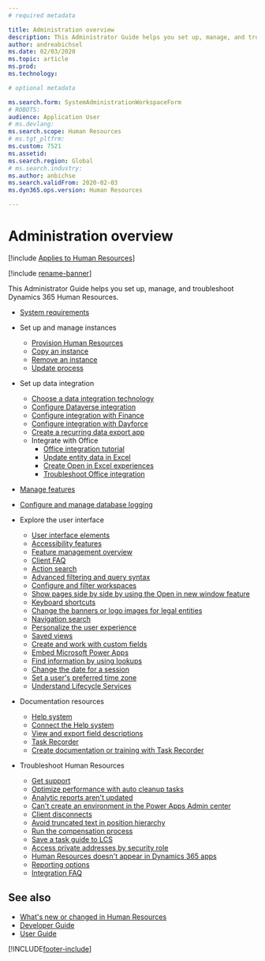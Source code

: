 ```yaml
---
# required metadata

title: Administration overview
description: This Administrator Guide helps you set up, manage, and troubleshoot Dynamics 365 Human Resources.
author: andreabichsel
ms.date: 02/03/2020
ms.topic: article
ms.prod: 
ms.technology: 

# optional metadata

ms.search.form: SystemAdministrationWorkspaceForm
# ROBOTS: 
audience: Application User
# ms.devlang: 
ms.search.scope: Human Resources
# ms.tgt_pltfrm: 
ms.custom: 7521
ms.assetid: 
ms.search.region: Global
# ms.search.industry: 
ms.author: anbichse
ms.search.validFrom: 2020-02-03
ms.dyn365.ops.version: Human Resources

---
```


# Administration overview

[!include [Applies to Human Resources](../includes/applies-to-hr.md)]

[!include [rename-banner](~/includes/cc-data-platform-banner.md)]

This Administrator Guide helps you set up, manage, and troubleshoot Dynamics 365 Human Resources.

- [System requirements](hr-admin-system-requirements.md)

- Set up and manage instances
  - [Provision Human Resources](hr-admin-setup-provision.md)
  - [Copy an instance](hr-admin-setup-copy-instance.md)
  - [Remove an instance](hr-admin-setup-remove-instance.md)
  - [Update process](hr-admin-setup-update-process.md)

- Set up data integration
  - [Choose a data integration technology](hr-admin-integration-choose-technology.md)
  - [Configure Dataverse integration](hr-admin-integration-common-data-service.md)
  - [Configure integration with Finance](hr-admin-integration-finance.md)
  - [Configure integration with Dayforce](hr-admin-integration-dayforce.md)
  - [Create a recurring data export app](hr-admin-integration-recurring-data-export.md)
  - Integrate with Office
    - [Office integration tutorial](../fin-ops-core/dev-itpro/office-integration/office-integration-tutorial.md?toc=%2fdynamics365%2funified-operations%2ftalent%2ftoc.json)
    - [Update entity data in Excel](../fin-ops-core/dev-itpro/office-integration/use-excel-add-in.md?toc=%2fdynamics365%2funified-operations%2ftalent%2ftoc.json)
    - [Create Open in Excel experiences](../fin-ops-core/dev-itpro/office-integration/office-integration-edit-excel.md?toc=%2fdynamics365%2funified-operations%2ftalent%2ftoc.json)
    - [Troubleshoot Office integration](../fin-ops-core/dev-itpro/office-integration/office-integration-troubleshooting.md?toc=%2fdynamics365%2funified-operations%2ftalent%2ftoc.json)

- [Manage features](hr-admin-manage-features.md)

- [Configure and manage database logging](hr-admin-database-logging.md)

- Explore the user interface
  - [User interface elements](../fin-ops-core/fin-ops/get-started/user-interface-elements.md?toc=/dynamics365/human-resources/toc.json)
  - [Accessibility features](../fin-ops-core/fin-ops/get-started/accessibility-features.md?toc=/dynamics365/human-resources/toc.json)
  - [Feature management overview](../fin-ops-core/fin-ops/get-started/feature-management/feature-management-overview.md?toc=/dynamics365/human-resources/toc.json)
  - [Client FAQ](../fin-ops-core/fin-ops/get-started/client-faq.md?toc=/dynamics365/human-resources/toc.json)
  - [Action search](../fin-ops-core/fin-ops/get-started/action-search.md?toc=/dynamics365/human-resources/toc.json)
  - [Advanced filtering and query syntax](../fin-ops-core/fin-ops/get-started/advanced-filtering-query-options.md?toc=/dynamics365/human-resources/toc.json)
  - [Configure and filter workspaces](../fin-ops-core/fin-ops/get-started/configure-filter-workspaces.md?toc=/dynamics365/financehuman-resources/toc.json)
  - [Show pages side by side by using the Open in new window feature](../fin-ops-core/fin-ops/get-started/display-pages-side-by-side.md?toc=/dynamics365/human-resources/toc.json)
  - [Keyboard shortcuts](../fin-ops-core/fin-ops/get-started/shortcut-keys.md?toc=/dynamics365/human-resources/toc.json)
  - [Change the banners or logo images for legal entities](../fin-ops-core/fin-ops/get-started/tasks/change-banner-or-logo.md?toc=/dynamics365/human-resources/toc.json)
  - [Navigation search](../fin-ops-core/fin-ops/get-started/navigation-search.md?toc=/dynamics365/human-resources/toc.json)
  - [Personalize the user experience](../fin-ops-core/fin-ops/get-started/personalize-user-experience.md?toc=/dynamics365/human-resources/toc.json)
  - [Saved views](../fin-ops-core/fin-ops/get-started/saved-views.md?toc=/dynamics365/human-resources/toc.json)
  - [Create and work with custom fields](../fin-ops-core/fin-ops/get-started/user-defined-fields.md?toc=/dynamics365/human-resources/toc.json)
  - [Embed Microsoft Power Apps](../fin-ops-core/fin-ops/get-started/embed-power-apps.md?toc=/dynamics365/human-resources/toc.json)
  - [Find information by using lookups](../fin-ops-core/fin-ops/get-started/use-lookups-to-find-information.md?toc=/dynamics365/human-resources/toc.json)
  - [Change the date for a session](../fin-ops-core/fin-ops/organization-administration/tasks/change-date-session.md?toc=/dynamics365/human-resources/toc.json)
  - [Set a user's preferred time zone](../fin-ops-core/fin-ops/organization-administration/tasks/set-users-preferred-time-zone.md?toc=/dynamics365/human-resources/toc.json)
  - [Understand Lifecycle Services](../fin-ops-core/dev-itpro/lifecycle-services/lcs-works-lcs.md?toc=/dynamics365/human-resources/toc.json)

- Documentation resources
  - [Help system](../fin-ops-core/fin-ops/get-started/help-overview.md?toc=/dynamics365/human-resources/toc.json)
  - [Connect the Help system](../fin-ops-core/fin-ops/get-started/help-connect.md?toc=/dynamics365/human-resources/toc.json)
  - [View and export field descriptions](../fin-ops-core/fin-ops/get-started/view-export-field-descriptions.md?toc=/dynamics365/human-resources/toc.json)
  - [Task Recorder](../fin-ops-core/dev-itpro/user-interface/task-recorder.md?toc=/dynamics365/human-resources/toc.json)
  - [Create documentation or training with Task Recorder](../fin-ops-core/dev-itpro/user-interface/task-recorder-training-docs.md?toc=/dynamics365/human-resources/toc.json)

- Troubleshoot Human Resources
  - [Get support](../fin-ops-core/dev-itpro/lifecycle-services/lcs-support.md)
  - [Optimize performance with auto cleanup tasks](hr-admin-troubleshooting-batch-history.md)
  - [Analytic reports aren't updated](hr-admin-troubleshooting-analytic-reports.md)
  - [Can't create an environment in the Power Apps Admin center](hr-admin-troubleshooting-power-apps.md)
  - [Client disconnects](hr-admin-troubleshooting-disconnect.md)
  - [Avoid truncated text in position hierarchy](hr-admin-troubleshooting-truncate.md)
  - [Run the compensation process](hr-admin-troubleshooting-compensation.md)
  - [Save a task guide to LCS](hr-admin-troubleshooting-task-guide.md)
  - [Access private addresses by security role](hr-admin-troubleshooting-private-addresses.md)
  - [Human Resources doesn't appear in Dynamics 365 apps](hr-admin-troubleshooting-not-in-apps.md)
  - [Reporting options](hr-admin-troubleshooting-reporting.md)
  - [Integration FAQ](hr-admin-troubleshooting-integration.md)

## See also

- [What's new or changed in Human Resources](hr-admin-whats-new.md)
- [Developer Guide](hr-developer-overview.md)
- [User Guide](hr-hrpro-overview.md)

[!INCLUDE[footer-include](../includes/footer-banner.md)]
